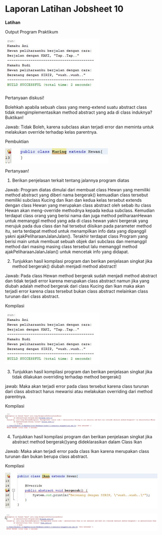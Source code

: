 # Laporan Latihan Jobsheet 10

**Latihan**

Output Program Praktikum

![output](https://github.com/LulukMufida015/PBO-1941720052/blob/master/pertemuan10/img/outPrak.JPG)

Pertanyaan diskusi!

Bolehkah  apabila  sebuah  class  yang  meng-extend  suatu  abstract  class  tidak 
mengimplementasikan method abstract yang ada di class induknya? Buktikan! 

Jawab: Tidak Boleh, karena subclass akan terjadi error dan meminta untuk melakukan override terhadap kelas parentnya.

Pembuktian

![output](https://github.com/LulukMufida015/PBO-1941720052/blob/master/pertemuan10/img/diskusi.JPG)

Pertanyaan!

1. Berikan penjelasan terkait tentang jalannya program diatas

Jawab: Program diatas dimulai dari membuat class Hewan yang memiliki method abstract yang diberi nama bergerak() kemuadian class tersebut memiliki subclass Kucing dan Ikan dan kedua kelas tersebut extends dengan class Hewan yang merupakan class abstract oleh sebab itu class Hewan akan meng-override methodnya kepada kedua subclass. Kemudian terdapat class orang yang berisi nama dan juga method peliharaanHewan untuk memanggil method yang ada di class hewan yakni bergerak yang merujuk pada dua class dan hal tersebut diisikan pada parameter method itu, serta terdapat method untuk menampilkan info data yang dipanggil yakni ajakPeliharaanJalanJalan(). Terakhir terdapat class Program yang berisi main untuk membuat sebuah objek dari subclass dan memanggil method dari masing masing class tersebut lalu memanggil method ajakPeliharaanJalanJalan() untuk mencetak info yang didapat.

2. Tunjukkan hasil kompilasi program dan berikan penjelasan singkat jika method
bergerak() diubah menjadi method abstract!

Jawab: Pada class Hewan method bergerak sudah menjadi method abstract dan tidak terjadi error karena merupakan class abstract namun jika yang diubah adalah method bergerak dari class Kucing dan Ikan maka akan terjadi error karena class tersebut bukan class abstract melainkan class turunan dari class abstract.

Kompilasi

![output](https://github.com/LulukMufida015/PBO-1941720052/blob/master/pertemuan10/img/outPrak.JPG)


3. Tunjukkan hasil kompilasi program dan berikan penjelasan singkat jika tidak dilakukan 
overriding terhadap method bergerak()

jawab: Maka akan terjadi error pada class tersebut karena class turunan dari class abstract harus mewarisi atau melakukan overriding dari method parentnya.

Kompilasi

![output](https://github.com/LulukMufida015/PBO-1941720052/blob/master/pertemuan10/img/3.JPG)

4. Tunjukkan hasil kompilasi program dan berikan penjelasan singkat jika abstract method
bergerak()yang dideklarasikan dalam Class Ikan 

Jawab: Maka akan terjadi error pada class Ikan karena merupakan class turunan dan bukan berupa class abstract.

Kompilasi

![output](https://github.com/LulukMufida015/PBO-1941720052/blob/master/pertemuan10/img/4.JPG)

![output](https://github.com/LulukMufida015/PBO-1941720052/blob/master/pertemuan10/img/4.2.JPG)
